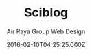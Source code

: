 ---
title: Sciblog
github: 'https://github.com/airrayagroupwebdesign/sciblog'
demo: 'https://sciblog.yourfreebies.org/'
author: Air Raya Group Web Design
ssg:
  - Jekyll
cms:
  - No Cms
date: 2016-02-10T04:25:25.000Z
github_branch: master
description: Sci Blog jekyll theme
stale: true
---